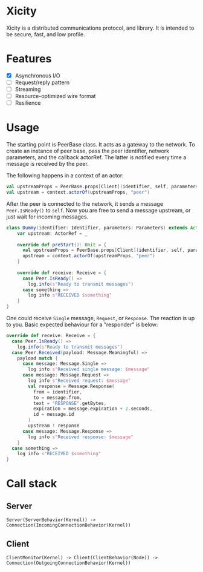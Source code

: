 # Xicity

Xicity is a distributed communications protocol, and library. It is intended to be secure, fast, and low profile.

# Features
- [x] Asynchronous I/O
- [ ] Request/reply pattern
- [ ] Streaming
- [ ] Resource-optimized wire format
- [ ] Resilience

# Usage

The starting point is PeerBase class. It acts as a gateway to the network. To create an instance of peer base, pass the peer identifier, network parameters, and the callback actorRef. The latter is notified every time a message is received by the peer.

The following happens in a context of an actor:

```scala
val upstreamProps = PeerBase.props[Client](identifier, self, parameters)
val upstream = context.actorOf(upstreamProps, "peer")
```

After the peer is connected to the network, it sends a message `Peer.IsReady()` to `self`.
Now you are free to send a message upstream, or just wait for incoming messages.

```scala
class Dummy(identifier: Identifier, parameters: Parameters) extends Actor with ActorLogging {
    var upstream: ActorRef = _
    
    override def preStart(): Unit = {
      val upstreamProps = PeerBase.props[Client](identifier, self, parameters)
      upstream = context.actorOf(upstreamProps, "peer")
    }
    
    override def receive: Receive = {
      case Peer.IsReady() =>
        log.info(s"Ready to transmit messages")
      case something =>
        log info s"RECEIVED $something"
    }
}
```

One could receive `Single` message, `Request`, or `Response`. The reaction is up to you. Basic expected behaviour for a "responder" is below:

```scala
override def receive: Receive = {
  case Peer.IsReady() =>
    log.info(s"Ready to transmit messages")
  case Peer.Received(payload: Message.Meaningful) =>
    payload match {
      case message: Message.Single =>
        log info s"Received single message: $message"
      case message: Message.Request =>
        log info s"Received request: $message"
        val response = Message.Response(
          from = identifier,
          to = message.from,
          text = "RESPONSE".getBytes,
          expiration = message.expiration + 2.seconds,
          id = message.id
        )
        upstream ! response
      case message: Message.Response =>
        log info s"Received response: $message"
    }
  case something =>
    log info s"RECEIVED $something"
}
```

# Call stack

## Server

    Server(ServerBehavior(Kernel)) -> Connection(IncomingConnectionBehavior(Kernel))
    
## Client

    ClientMonitor(Kernel) -> Client(ClientBehavior(Node)) -> Connection(OutgoingConnectionBehavior(Kernel))

# 
